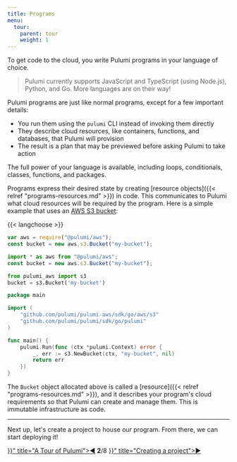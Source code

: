 ```yaml
---
title: Programs
menu:
  tour:
    parent: tour
    weight: 1
---
```


To get code to the cloud, you write Pulumi programs in your language of choice.

> Pulumi currently supports JavaScript and TypeScript (using Node.js), Python, and Go.
> More languages are on their way!

Pulumi programs are just like normal programs, except for a few important details:

* You run them using the `pulumi` CLI instead of invoking them directly
* They describe cloud resources, like containers, functions, and databases, that Pulumi will provision
* The result is a plan that may be previewed before asking Pulumi to take action

The full power of your language is available, including loops, conditionals, classes, functions, and packages.

Programs express their desired state by creating [resource objects]({{< relref "programs-resources.md" >}}) in code.  This
communicates to Pulumi what cloud resources will be required by the program.  Here is a simple example that uses an
[AWS S3 bucket](https://aws.amazon.com/s3/):

{{< langchoose >}}

```javascript
var aws = require("@pulumi/aws");
const bucket = new aws.s3.Bucket("my-bucket");
```

```typescript
import * as aws from "@pulumi/aws";
const bucket = new aws.s3.Bucket("my-bucket");
```

```python
from pulumi_aws import s3
bucket = s3.Bucket('my-bucket')
```

```go
package main

import (
    "github.com/pulumi/pulumi-aws/sdk/go/aws/s3"
    "github.com/pulumi/pulumi/sdk/go/pulumi"
)

func main() {
    pulumi.Run(func (ctx *pulumi.Context) error {
        _, err := s3.NewBucket(ctx, "my-bucket", nil)
        return err
    })
}
```

The `Bucket` object allocated above is called a [resource]({{< relref "programs-resources.md" >}}), and it describes your program's
cloud requirements so that Pulumi can create and manage them.  This is immutable infrastructure as code.

***

Next up, let's create a project to house our program.  From there, we can start deploying it!

<div class="tour-nav">
    <a class="tour-button enabled" href="{{< relref "./" >}}" title="A Tour of Pulumi">◀</a>
    <span class="tour-index"><strong>2</strong>/8</span>
    <a class="tour-button enabled" href="{{< relref "basics-projects.md" >}}" title="Creating a project">▶</a>
</div>
